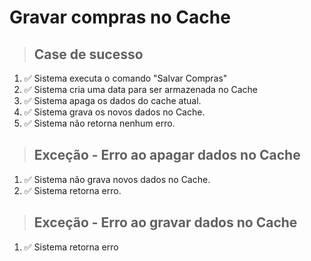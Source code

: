 # Gravar compras no Cache

> ## Case de sucesso

1. ✅ Sistema executa o comando "Salvar Compras"
2. ✅ Sistema cria uma data para ser armazenada no Cache
3. ✅ Sistema apaga os dados do cache atual.
4. ✅ Sistema grava os novos dados no Cache.
5. ✅ Sistema não retorna nenhum erro.

> ## Exceção - Erro ao apagar dados no Cache
1. ✅ Sistema não grava novos dados no Cache.
2. ✅ Sistema retorna erro.

> ## Exceção - Erro ao gravar dados no Cache
1. ✅ Sistema retorna erro